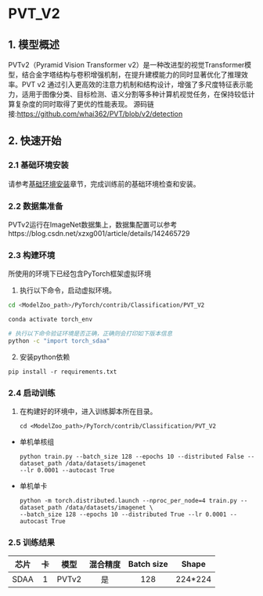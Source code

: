 # PVT_V2

## 1. 模型概述
PVTv2（Pyramid Vision Transformer v2）是一种改进型的视觉Transformer模型，结合金字塔结构与卷积增强机制，在提升建模能力的同时显著优化了推理效率。PVT v2 通过引入更高效的注意力机制和结构设计，增强了多尺度特征表示能力，适用于图像分类、目标检测、语义分割等多种计算机视觉任务，在保持较低计算复杂度的同时取得了更优的性能表现。
源码链接:https://github.com/whai362/PVT/blob/v2/detection

## 2. 快速开始

### 2.1 基础环境安装

请参考[基础环境安装](../../../../doc/Environment.md)章节，完成训练前的基础环境检查和安装。


### 2.2 数据集准备

PVTv2运行在ImageNet数据集上，数据集配置可以参考https://blog.csdn.net/xzxg001/article/details/142465729

### 2.3 构建环境
所使用的环境下已经包含PyTorch框架虚拟环境
1. 执行以下命令，启动虚拟环境。
``` bash
cd <ModelZoo_path>/PyTorch/contrib/Classification/PVT_V2 

conda activate torch_env

# 执行以下命令验证环境是否正确，正确则会打印如下版本信息
python -c "import torch_sdaa"
```

2. 安装python依赖
``` 
pip install -r requirements.txt
```
### 2.4 启动训练
1. 在构建好的环境中，进入训练脚本所在目录。
    ```
    cd <ModelZoo_path>/PyTorch/contrib/Classification/PVT_V2 
    ```


- 单机单核组
    ```
   python train.py --batch_size 128 --epochs 10 --distributed False --dataset_path /data/datasets/imagenet
  --lr 0.0001 --autocast True 
    ```
- 单机单卡
    ```
  python -m torch.distributed.launch --nproc_per_node=4 train.py --dataset_path /data/datasets/imagenet \
  --batch_size 128 --epochs 10 --distributed True --lr 0.0001 --autocast True
   ```

### 2.5 训练结果



| 芯片 |卡  | 模型 |  混合精度 |Batch size|Shape| 
|:-:|:-:|:-:|:-:|:-:|:-:|
|SDAA|1| PVTv2 |是|128|224*224|
